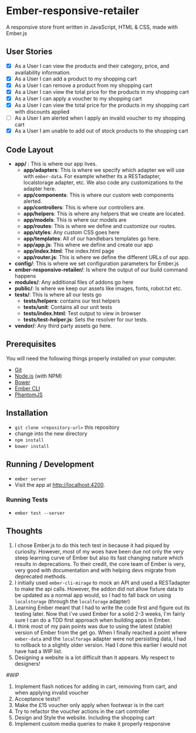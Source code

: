 # Ember-responsive-retailer

A responsive store front written in JavaScript, HTML & CSS, made with Ember.js

## User Stories

- [x] As a User I can view the products and their category, price, and availability information.
- [x] As a User I can add a product to my shopping cart
- [x] As a User I can remove a product from my shopping cart
- [x] As a User I can view the total price for the products in my shopping cart
- [x] As a User I can apply a voucher to my shopping cart
- [x] As a User I can view the total price for the products in my shopping cart with discounts applied
- [ ] As a User I am alerted when I apply an invalid voucher to my shopping cart
- [x] As a User I am unable to add out of stock products to the shopping cart

## Code Layout

* **app/** : This is where our app lives.
  * **app/adapters**: This is where we specify which adapter we will use with `ember-data`. For example whether its a RESTadapter, localstorage adapter, etc. We also code any customizations to the adapter here.
  * **app/components**: This is where our custom web components alerted.
  * **app/controllers**: This is where our controllers are.
  * **app/helpers**: This is where any helpers that we create are located.
  * **app/models**: This is where our models are
  * **app/routes**: This is where we define and customize our routes.
  * **app/styles**: Any custom CSS goes here
  * **app/templates**: All of our handlebars templates go here.
  * **app/app.js**: This where we define and create our app
  * **app/index.html**: The index.html page
  * **app/router.js**: This is where we define the different URLs of our app.
* **config/**: This is where we set configuration parameters for Ember.js
* **ember-responsive-retailer/**: Is where the output of our build command happens
* **modules/**: Any additional files of addons go here
* **public/**: Is where we keep our assets like images, fonts, robot.txt etc.
* **tests/**: This is where all our tests go
  * **tests/helpers**: contains our test helpers
  * **tests/unit**: Contains all our unit tests
  * **tests/index.html**: Test output to view in browser
  * **tests/test-helper.js**: Sets the resolver for our tests.
* **vendor/**: Any third party assets go here.

## Prerequisites

You will need the following things properly installed on your computer.

* [Git](http://git-scm.com/)
* [Node.js](http://nodejs.org/) (with NPM)
* [Bower](http://bower.io/)
* [Ember CLI](http://www.ember-cli.com/)
* [PhantomJS](http://phantomjs.org/)

## Installation

* `git clone <repository-url>` this repository
* change into the new directory
* `npm install`
* `bower install`

## Running / Development

* `ember server`
* Visit the app at [http://localhost:4200](http://localhost:4200).

### Running Tests

* `ember test --server`

## Thoughts

1. I chose Ember.js to do this tech test in because it had piqued by curiosity. However, most of my woes have been due not only the very steep learning curve of Ember but also its fast changing nature which results in deprecations. To their credit, the core team of Ember is very, very good with documentation and with helping devs migrate from deprecated methods.
2. I initially used `ember-cli-mirage` to mock an API and used a RESTadapter to make the api calls. However, the addon did not allow fixture data to be updated as a normal app would, so I had to fall back on using `localstorage` (through the `localforage` adapter)
3. Learning Ember meant that I had to write the code first and figure out its testing later. Now that i've used Ember for a solid 2-3 weeks, I'm fairly sure I can do a TDD first approach when building apps in Ember.
4. I think most of my pain points was due to using the latest (stable) version of Ember from the get go. When I finally reached a point where `ember-data` and the `localforage` adapter were not persisting data, I had to rollback to a slightly older version. Had I done this earlier I would not have had a WIP list.
5. Designing a website is a lot difficult than it appears. My respect to designers!

#WIP

1. Implement flash notices for adding in cart, removing from cart, and when applying invalid voucher
2. Acceptance tests!!
2. Make the £15 voucher only apply when footwear is in the cart
3. Try to refactor the voucher actions in the cart controller
3. Design and Style the website. Including the shopping cart
4. Implement custom media queries to make it properly responsive

